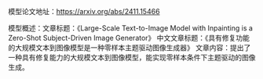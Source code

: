 模型论文地址：https://arxiv.org/abs/2411.15466

模型概述：文章标题：《Large-Scale Text-to-Image Model with Inpainting is a Zero-Shot Subject-Driven Image Generator》
中文文章标题：《具有修复功能的大规模文本到图像模型是一种零样本主题驱动图像生成器》
文章内容：提出了一种具有修复能力的大规模文本到图像模型，能实现零样本条件下主题驱动的图像生成。
